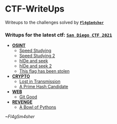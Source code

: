 # CTF-WriteUps
Writeups to the challenges solved by [**`Fl4gSm4sher`**](https://ctftime.org/team/154733#.YJiTsdI3hpQ.link)


### Writups for the latest ctf: [`San Diego CTF 2021`](https://sdc.tf/)
- [**OSINT**](San%20Diego%20CTF%202021/OSINT/)
  * [Speed Studying](San%20Diego%20CTF%202021/OSINT/Speed%20Studying/)
  * [Speed Studying 2](San%20Diego%20CTF%202021/OSINT/Speed%20Studying%202/)
  * [hIDe and seek](San%20Diego%20CTF%202021/OSINT/hIDe%20and%20seek/)
  * [hIDe and seek 2](San%20Diego%20CTF%202021/OSINT/hIDe%20and%20seek%202/)
  * [This flag has been stolen](San%20Diego%20CTF%202021/OSINT/This%20flag%20has%20been%20stolen/)
- [**CRYPTO**](San%20Diego%20CTF%202021/CRYPTO/)
  * [Lost in Transmission](San%20Diego%20CTF%202021/CRYPTO/Lost%20in%20Transmission/)
  * [A Prime Hash Candidate](San%20Diego%20CTF%202021/CRYPTO/A%20Prime%20Hash%20Candidate/)
- [**WEB**](San%20Diego%20CTF%202021/WEB/)
  * [Git Good](San%20Diego%20CTF%202021/WEB/Git%20Good/)
- [**REVENGE**](San%20Diego%20CTF%202021/REVENGE/)
  * [A Bowl of Pythons](San%20Diego%20CTF%202021/REVENGE/A%20Bowl%20of%20Pythons/)


_~Fl4gSm4sher_

